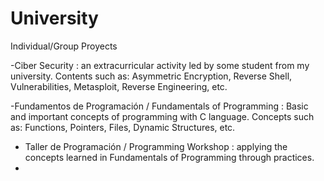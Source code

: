 # University
Individual/Group Proyects

-Ciber Security : an extracurricular activity led by some student from my university.
Contents such as: Asymmetric Encryption, Reverse Shell, Vulnerabilities, Metasploit, Reverse Engineering, etc.

-Fundamentos de Programación / Fundamentals of Programming : Basic and important concepts of programming with C language.
Concepts such as: Functions, Pointers, Files, Dynamic Structures, etc.

- Taller de Programación / Programming Workshop : applying the concepts learned in Fundamentals of Programming through practices.
- 
